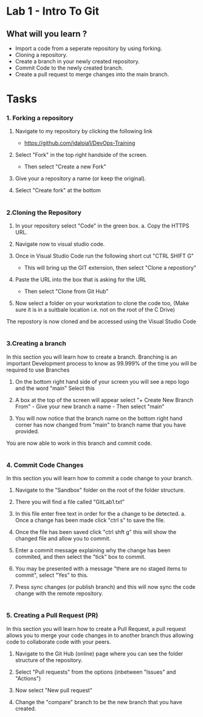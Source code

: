# Lab 1 - Intro To Git

## What will you learn ?

- Import a code from a seperate repository by using forking.  
- Cloning a repository. 
- Create a branch in your newly created repository.
- Commit Code to the newly created branch.
- Create a pull request to merge changes into the main branch.



# Tasks

### 1. Forking a repository 

1. Navigate to my repository by clicking the following link
    - https://github.com/jdaloia1/DevOps-Training

2. Select "Fork" in the top right handside of the screen.
    - Then select "Create a new Fork"

3. Give your a repository a name (or keep the original).

4. Select "Create fork" at the bottom 


#

### 2.Cloning the Repository 

1. In your repository select "Code" in the green box.
    a. Copy the HTTPS URL.

2. Navigate now to visual studio code.

3. Once in Visual Studio Code run the following short cut "CTRL SHIFT G"
    - This will bring up the GIT extension, then select "Clone a repostiory"

4. Paste the URL into the box that is asking for the URL 
     - Then select "Clone from Git Hub"

5. Now select a folder on your workstation to clone the code too, (Make sure it is in a suitbale location i.e. not on the root of the C Drive)

The repostory is now cloned and be accessed using the Visual Studio Code

#

### 3.Creating a branch 

In this section you will learn how to create a branch. Branching is an important Development process to know as 99.999% of the time you will be required to use Branches 

1. On the bottom right hand side of your screen you will see a repo logo and the word "main" Select this

2. A box at the top of the screen will appear select "+ Create New Branch From"
        - Give your new branch a name
        - Then select "main"

3. You will now notice that the branch name on the bottom right hand corner has now changed from "main" to branch name that you have provided.


You are now able to work in this branch and commit code.

#

### 4. Commit Code Changes

In this section you will learn how to commit a code change to your branch.


1. Navigate to the "Sandbox" folder on the root of the folder structure.

2. There you will find a file called "GitLab1.txt" 

3. In this file enter free text in order for the a change to be detected.
    a. Once a change has been made click "ctrl s" to save the file.

4. Once the file has been saved click "ctrl shft g" this will show the changed file and allow you to commit.

5. Enter a commit message explaining why the change has been commited, and then select the "tick" box to commit.

6. You may be presented with a message "there are no staged items to commit", select "Yes" to this.

7. Press sync changes (or publish branch) and this will now sync the code change with the remote repository.



#

### 5. Creating a Pull Request (PR)

In this section you will learn how to create a Pull Request, a pull request allows you to merge your code changes in to another branch thus allowing code to collaborate code with your peers.

1. Navigate to the Git Hub (online) page where you can see the folder structure of the repository.

2. Select "Pull requests" from the options (inbetween "Issues" and "Actions")

3. Now select "New pull request"

4. Change the "compare" branch to be the new branch that you have created.
